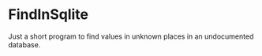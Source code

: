 FindInSqlite
============

Just a short program to find values in unknown places in an undocumented database.
